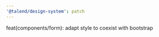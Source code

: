```yaml
---
'@talend/design-system': patch
---
```


feat(components/form): adapt style to coexist with bootstrap
